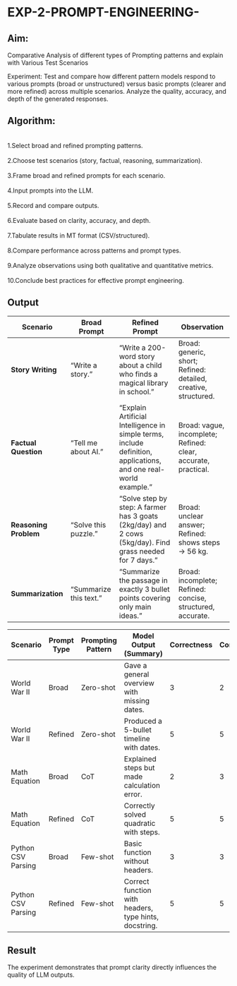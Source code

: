 # EXP-2-PROMPT-ENGINEERING-

## Aim: 
Comparative Analysis of different types of Prompting patterns and explain with Various Test Scenarios

Experiment:
Test and compare how different pattern models respond to various prompts (broad or unstructured) versus basic prompts (clearer and more refined) across multiple scenarios. 
Analyze the quality, accuracy, and depth of the generated responses.


## Algorithm:
<br>1.Select broad and refined prompting patterns.<br>
<br>2.Choose test scenarios (story, factual, reasoning, summarization).<br>
<br>3.Frame broad and refined prompts for each scenario.<br>
<br>4.Input prompts into the LLM.<br>
<br>5.Record and compare outputs.<br>
<br>6.Evaluate based on clarity, accuracy, and depth.<br>
<br>7.Tabulate results in MT format (CSV/structured).<br>
<br>8.Compare performance across patterns and prompt types.<br>
<br>9.Analyze observations using both qualitative and quantitative metrics.<br>
<br>10.Conclude best practices for effective prompt engineering.<br>



## Output
| **Scenario**          | **Broad Prompt**       | **Refined Prompt**                                                                                               | **Observation**                                                 |
| --------------------- | ---------------------- | ---------------------------------------------------------------------------------------------------------------- | --------------------------------------------------------------- |
| **Story Writing**     | “Write a story.”       | “Write a 200-word story about a child who finds a magical library in school.”                                    | Broad: generic, short; Refined: detailed, creative, structured. |
| **Factual Question**  | “Tell me about AI.”    | “Explain Artificial Intelligence in simple terms, include definition, applications, and one real-world example.” | Broad: vague, incomplete; Refined: clear, accurate, practical.  |
| **Reasoning Problem** | “Solve this puzzle.”   | “Solve step by step: A farmer has 3 goats (2kg/day) and 2 cows (5kg/day). Find grass needed for 7 days.”         | Broad: unclear answer; Refined: shows steps → 56 kg.            |
| **Summarization**     | “Summarize this text.” | “Summarize the passage in exactly 3 bullet points covering only main ideas.”                                     | Broad: incomplete; Refined: concise, structured, accurate.      |

| Scenario           | Prompt Type | Prompting Pattern | Model Output (Summary)                                | Correctness | Completeness | Style | Hallucination | Score (0–5) |
| ------------------ | ----------- | ----------------- | ----------------------------------------------------- | ----------- | ------------ | ----- | ------------- | ----------- |
| World War II       | Broad       | Zero-shot         | Gave a general overview with missing dates.           | 3           | 2            | 3     | 2             | 2.5         |
| World War II       | Refined     | Zero-shot         | Produced a 5-bullet timeline with dates.              | 5           | 5            | 5     | 4             | 4.8         |
| Math Equation      | Broad       | CoT               | Explained steps but made calculation error.           | 2           | 3            | 3     | 2             | 2.5         |
| Math Equation      | Refined     | CoT               | Correctly solved quadratic with steps.                | 5           | 5            | 4     | 5             | 4.8         |
| Python CSV Parsing | Broad       | Few-shot          | Basic function without headers.                       | 3           | 3            | 3     | 3             | 3.0         |
| Python CSV Parsing | Refined     | Few-shot          | Correct function with headers, type hints, docstring. | 5           | 5            | 5     | 5             | 5.0         |

## Result
The experiment demonstrates that prompt clarity directly influences the quality of LLM outputs.
